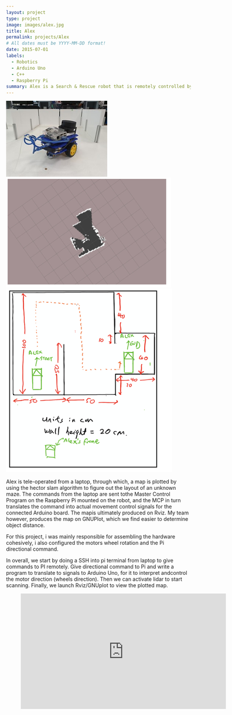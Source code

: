 ```yaml
---
layout: project
type: project
image: images/alex.jpg
title: Alex
permalink: projects/Alex
# All dates must be YYYY-MM-DD format!
date: 2015-07-01
labels:
  - Robotics
  - Arduino Uno
  - C++
  - Raspberry Pi
summary: Alex is a Search & Rescue robot that is remotely controlled by Pi, motors are controlled by arduino and itslidar is powered separately.
---
```


<div class="ui small rounded images">
  <img class="ui image" src="../images/alex.jpg">
  <img class="ui image" src="../images/Slam.PNG">
  <img class="ui image" src="../images/maze.png">
</div>

Alex is tele-operated from a laptop, through which, a map is plotted by using the hector slam algorithm to figure out the layout of an unknown maze. The commands from the laptop are sent tothe Master Control Program on the Raspberry Pi mounted on the robot, and the MCP in turn translates the command into actual movement control signals for the connected Arduino board. The mapis ultimately produced on Rviz. My team however, produces the map on GNUPlot, which we find easier to determine object distance. 

For this project, i was mainly responsible for assembling the hardware cohesively, i also configured the motors wheel rotation and the Pi directional command. 

In overall, we start by doing a SSH into pi terminal from laptop to give commands to PI remotely. Give directional command to Pi and write a program to translate to signals to Arduino Uno, for it to interpret andcontrol the motor direction (wheels direction). Then we can activate lidar to start scanning. Finally, we launch Rviz/GNUplot to view the plotted map. 

<figure class="video_container">
  <iframe width="560" height="315" src="https://www.youtube.com/embed/Ss2t-jPKTgU" frameborder="0" allow="accelerometer; autoplay; clipboard-write; encrypted-media; gyroscope; picture-in-picture" allowfullscreen></iframe>
</figure>



